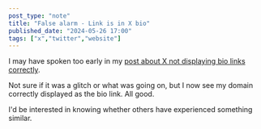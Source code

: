 ```yaml
---
post_type: "note" 
title: "False alarm - Link is in X bio"
published_date: "2024-05-26 17:00"
tags: ["x","twitter","website"]
---
```


I may have spoken too early in my [post about X not displaying bio links correctly](/notes/no-link-in-bio-x-twitter). 

Not sure if it was a glitch or what was going on, but I now see my domain correctly displayed as the bio link. All good. 

I'd be interested in knowing whether others have experienced something similar. 